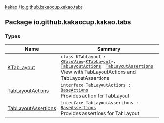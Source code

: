 [kakao](../index.md) / [io.github.kakaocup.kakao.tabs](./index.md)

## Package io.github.kakaocup.kakao.tabs

### Types

| Name | Summary |
|---|---|
| [KTabLayout](-k-tab-layout/index.md) | `class KTabLayout : `[`KBaseView`](../io.github.kakaocup.kakao.common.views/-k-base-view/index.md)`<`[`KTabLayout`](-k-tab-layout/index.md)`>, `[`TabLayoutActions`](-tab-layout-actions/index.md)`, `[`TabLayoutAssertions`](-tab-layout-assertions/index.md)<br>View with TabLayoutActions and TabLayoutAssertions |
| [TabLayoutActions](-tab-layout-actions/index.md) | `interface TabLayoutActions : `[`BaseActions`](../io.github.kakaocup.kakao.common.actions/-base-actions/index.md)<br>Provides action for TabLayout |
| [TabLayoutAssertions](-tab-layout-assertions/index.md) | `interface TabLayoutAssertions : `[`BaseAssertions`](../io.github.kakaocup.kakao.common.assertions/-base-assertions/index.md)<br>Provides assertions for TabLayout |
